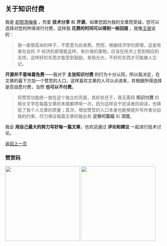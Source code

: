 ## 关于知识付费

我是 [却把清梅嗅](https://github.com/qingmei2) ，热爱 **技术分享** 和 **开源**，如果您因为我的文章而受益，您可以选择对您的所得进行付费，这样我 **花费的时间可以得到一些回报** ，就像[王垠](http://www.yinwang.org/)说的：

> 我一直很高尚的样子，不愿意为此收费。然而，根据经济学的原理，这是有害社会的 :P 经济的原理是这样，有价值的事物，应该在经济上受到相应的支持，这样好的东西才能受到鼓励，发扬光大，不好的东西才可能被人忘记。

**开源并不意味着免费**——我对于 **主张知识付费** 的行为十分认同，所以我决定，在文章的最下方加一个赞赏的入口，这样喜欢文章的人可以点进来，并根据所得选择是否自愿付费，当然 **也可以不付费**。

> 将赞赏功能统一放在这个独立的页面，其好处在于，我无需将 **知识付费** 的相关文字在每篇文章的末尾都啰嗦一次，因为这样会干扰读者的阅读，也降低了我个人文章的质量；其次，增加赞赏的入口本身也能够提升写作者对自我的约束，尽力保证每篇文章的输出有 **足够的篇幅** 和 **深度**。

我会 **用自己最大的努力写好每一篇文章**，也欢迎通过 **评论和建议** 一起进行技术讨论。

[返回上一页](https://github.com/qingmei2/Programming-life)

### 赞赏码


<div align:left;display:inline;> <img width="240" height="240" src="https://github.com/qingmei2/Programming-life/blob/master/art/alipay.jpg"/> <img width="240" height="240" src="https://github.com/qingmei2/Programming-life/blob/master/art/wechat.jpg"/> </div>
